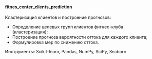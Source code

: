 #### fitnes_center_clients_prediction

Кластеризация клиентов и построение прогнозов:
- Определение целевыx групп клиентов фитнес-клуба (кластеризация);
- Построение прогноза вероятности оттока для каждого клиента;
- Формулировка мер по снижению оттока.

Инструменты: Scikit-learn, Pandas, NumPy, SciPy, Seaborn.
